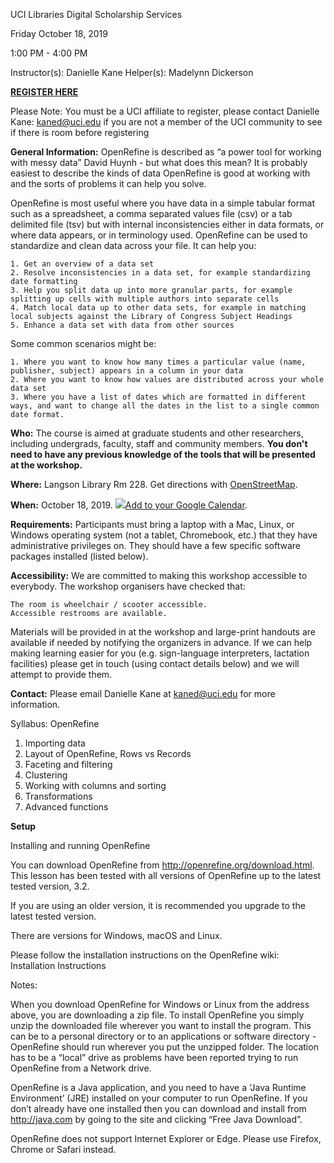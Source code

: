 UCI Libraries Digital Scholarship Services

Friday October 18, 2019

1:00 PM - 4:00 PM

Instructor(s): Danielle Kane
Helper(s): Madelynn Dickerson

<b><a href="https://www.eventbrite.com/e/uci-libraries-intro-to-unix-shell-tickets-70667493375">REGISTER HERE</a></b>

Please Note: You must be a UCI affiliate to register, please contact Danielle Kane: kaned@uci.edu if you are not a member of the UCI community to see if there is room before registering

**General Information:** OpenRefine is described as “a power tool for working with messy data” David Huynh - but what does this mean? It is probably easiest to describe the kinds of data OpenRefine is good at working with and the sorts of problems it can help you solve.

OpenRefine is most useful where you have data in a simple tabular format such as a spreadsheet, a comma separated values file (csv) or a tab delimited file (tsv) but with internal inconsistencies either in data formats, or where data appears, or in terminology used. OpenRefine can be used to standardize and clean data across your file. It can help you:

    1. Get an overview of a data set
    2. Resolve inconsistencies in a data set, for example standardizing date formatting
    3. Help you split data up into more granular parts, for example splitting up cells with multiple authors into separate cells
    4. Match local data up to other data sets, for example in matching local subjects against the Library of Congress Subject Headings
    5. Enhance a data set with data from other sources

Some common scenarios might be:

    1. Where you want to know how many times a particular value (name, publisher, subject) appears in a column in your data
    2. Where you want to know how values are distributed across your whole data set
    3. Where you have a list of dates which are formatted in different ways, and want to change all the dates in the list to a single common date format.

**Who:** The course is aimed at graduate students and other researchers, including undergrads, faculty, staff and community members. <b>You don't need to have any previous knowledge of the tools that will be presented at the workshop.</b> 

**Where:** Langson Library Rm 228. Get directions with <a href="https://www.openstreetmap.org/export#map=19/33.64712/-117.84109">OpenStreetMap</a>.

**When:** October 18, 2019. <a target="_blank" href="https://calendar.google.com/event?action=TEMPLATE&amp;tmeid=NjllbHZvYTZnYnZhOG4yanJqZnRjNzcxMmsga2FuZWRAdWNpLmVkdQ&amp;tmsrc=kaned%40uci.edu"><img border="0" src="https://www.google.com/calendar/images/ext/gc_button1_en.gif">Add to your Google Calendar</a>.

**Requirements:** Participants must bring a laptop with a Mac, Linux, or Windows operating system (not a tablet, Chromebook, etc.) that they have administrative privileges on. They should have a few specific software packages installed (listed below). 

**Accessibility:** We are committed to making this workshop accessible to everybody. The workshop organisers have checked that:

    The room is wheelchair / scooter accessible.
    Accessible restrooms are available.

Materials will be provided in at the workshop and large-print handouts are available if needed by notifying the organizers in advance. If we can help making learning easier for you (e.g. sign-language interpreters, lactation facilities) please get in touch (using contact details below) and we will attempt to provide them.

**Contact:** Please email Danielle Kane at kaned@uci.edu for more information.

Syllabus: OpenRefine

1. Importing data
2. Layout of OpenRefine, Rows vs Records
3. Faceting and filtering
4. Clustering
5. Working with columns and sorting
6. Transformations
7. Advanced functions
 
**Setup**

Installing and running OpenRefine

You can download OpenRefine from http://openrefine.org/download.html. This lesson has been tested with all versions of OpenRefine up to the latest tested version, 3.2.

If you are using an older version, it is recommended you upgrade to the latest tested version.

There are versions for Windows, macOS and Linux.

Please follow the installation instructions on the OpenRefine wiki: Installation Instructions

Notes:

When you download OpenRefine for Windows or Linux from the address above, you are downloading a zip file. To install OpenRefine you simply unzip the downloaded file wherever you want to install the program. This can be to a personal directory or to an applications or software directory - OpenRefine should run wherever you put the unzipped folder. The location has to be a “local” drive as problems have been reported trying to run OpenRefine from a Network drive.
    
OpenRefine is a Java application, and you need to have a ‘Java Runtime Environment’ (JRE) installed on your computer to run OpenRefine. If you don’t already have one installed then you can download and install from http://java.com by going to the site and clicking “Free Java Download”.

OpenRefine does not support Internet Explorer or Edge. Please use Firefox, Chrome or Safari instead.
